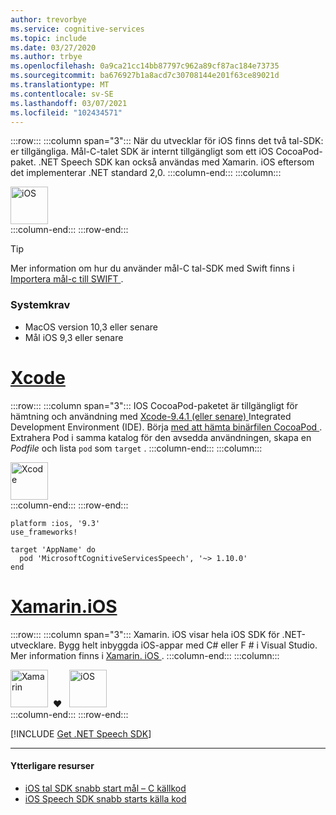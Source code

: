 ```yaml
---
author: trevorbye
ms.service: cognitive-services
ms.topic: include
ms.date: 03/27/2020
ms.author: trbye
ms.openlocfilehash: 0a9ca21cc14bb87797c962a89cf87ac184e73735
ms.sourcegitcommit: ba676927b1a8acd7c30708144e201f63ce89021d
ms.translationtype: MT
ms.contentlocale: sv-SE
ms.lasthandoff: 03/07/2021
ms.locfileid: "102434571"
---
```

:::row:::
    :::column span="3":::
        När du utvecklar för iOS finns det två tal-SDK: er tillgängliga. Mål-C-talet SDK är internt tillgängligt som ett iOS CocoaPod-paket. .NET Speech SDK kan också användas med Xamarin. iOS eftersom det implementerar .NET standard 2,0.
    :::column-end:::
    :::column:::
        <br>
        <div class="icon is-large">
            <img alt="iOS" src="https://docs.microsoft.com/media/logos/logo_ios.svg" width="60px">
        </div>
    :::column-end:::
:::row-end:::

> [!TIP]
> Mer information om hur du använder mål-C tal-SDK med Swift finns i <a href="https://developer.apple.com/documentation/swift/imported_c_and_objective-c_apis/importing_objective-c_into_swift" target="_blank">Importera mål-c till SWIFT </a>.

### <a name="system-requirements"></a>Systemkrav

- MacOS version 10,3 eller senare
- Mål iOS 9,3 eller senare

# <a name="xcode"></a>[Xcode](#tab/ios-xcode)

:::row:::
    :::column span="3":::
        IOS CocoaPod-paketet är tillgängligt för hämtning och användning med <a href="https://apps.apple.com/us/app/xcode/id497799835" target="_blank">Xcode-9.4.1 (eller senare) </a> Integrated Development Environment (IDE). Börja <a href="https://aka.ms/csspeech/iosbinary" target="_blank">med att hämta binärfilen CocoaPod </a>. Extrahera Pod i samma katalog för den avsedda användningen, skapa en *Podfile* och lista `pod` som `target` .
    :::column-end:::
    :::column:::
        <br>
        <div class="icon is-large">
            <img alt="Xcode" src="https://docs.microsoft.com/media/logos/logo_xcode.svg" width="60px">
        </div>
    :::column-end:::
:::row-end:::

```
platform :ios, '9.3'
use_frameworks!

target 'AppName' do
  pod 'MicrosoftCognitiveServicesSpeech', '~> 1.10.0'
end
```

# <a name="xamarinios"></a>[Xamarin.iOS](#tab/ios-xamarin)

:::row:::
    :::column span="3":::
        Xamarin. iOS visar hela iOS SDK för .NET-utvecklare. Bygg helt inbyggda iOS-appar med C# eller F # i Visual Studio. Mer information finns i <a href="https://docs.microsoft.com/xamarin/ios/" target="_blank">Xamarin. iOS </a>.
    :::column-end:::
    :::column:::
        <br>
        <div class="icon is-large">
            <img alt="Xamarin" src="https://docs.microsoft.com/media/logos/logo_xamarin.svg" width="60px">
            &nbsp;❤️ &nbsp;        <img alt="iOS" src="https://docs.microsoft.com/media/logos/logo_ios.svg" width="60px">
        </div>
    :::column-end:::
:::row-end:::

[!INCLUDE [Get .NET Speech SDK](get-speech-sdk-dotnet.md)]

---

#### <a name="additional-resources"></a>Ytterligare resurser

- <a href="https://github.com/Azure-Samples/cognitive-services-speech-sdk/tree/master/quickstart/objectivec/ios" target="_blank">iOS tal SDK snabb start mål – C källkod </a>
- <a href="https://github.com/Azure-Samples/cognitive-services-speech-sdk/tree/master/quickstart/swift/ios" target="_blank">iOS Speech SDK snabb starts källa kod </a>